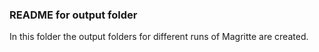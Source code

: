 ### README for output folder

In this folder the output folders for different runs of Magritte are created.
